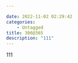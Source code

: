 ```yaml
---

date: 2022-11-02 02:29:42
categories:
    - Untagged
title: 306@365
description: "111"
---
```


111